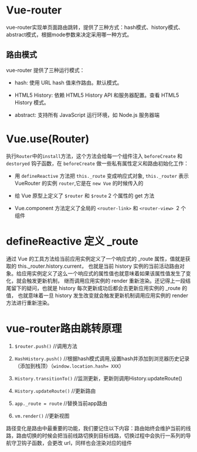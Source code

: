 # Vue-router

vue-router实现单页面路由跳转，提供了三种方式：hash模式、history模式、abstract模式，根据mode参数来决定采用哪一种方式。

## 路由模式

vue-router 提供了三种运行模式：

- hash: 使用 URL hash 值来作路由。默认模式。

- HTML5 History: 依赖 HTML5 History API 和服务器配置。查看 HTML5 History 模式。

- abstract: 支持所有 JavaScript 运行环境，如 Node.js 服务器端

# Vue.use(Router)

执行`Router`中的`install`方法，这个方法会给每一个组件注入 `beforeCreate` 和 `destoryed` 钩子函数，在 `beforeCreate` 做一些私有属性定义和路由初始化工作：

- 用 `defineReactive` 方法把 `this._route` 变成响应式对象, `this._router` 表示 VueRouter 的实例 `router`,它是在 `new Vue` 的时候传入的

- 给 Vue 原型上定义了 `$router` 和 `$route` 2 个属性的 get 方法

- Vue.component 方法定义了全局的 `<router-link>` 和 `<router-view> `2 个组件

# defineReactive 定义 _route

通过 Vue 的工具方法给当前应用实例定义了一个响应式的 _route 属性，值就是获取的 this._router.history.current，
也就是当前 history 实例的当前活动路由对象。给应用实例定义了这么一个响应式的属性值也就意味着如果该属性值发生了变化，就会触发更新机制，
继而调用应用实例的 render 重新渲染。还记得上一段结尾留下的疑问，也就是 history 每次更新成功后都会去更新应用实例的 _route 的值，
也就意味着一旦 history 发生改变就会触发更新机制调用应用实例的 render 方法进行重新渲染。

# vue-router路由跳转原理

1. `$router.push()` //调用方法

2. `HashHistory.push()` //根据hash模式调用,设置hash并添加到浏览器历史记录（添加到栈顶）（`window.location.hash= XXX`）

3. `History.transitionTo()` //监测更新，更新则调用History.updateRoute()

4. `History.updateRoute()` //更新路由

5. `app._route = route` //替换当前app路由

6. `vm.render()` //更新视图

路径变化是路由中最重要的功能，我们要记住以下内容：路由始终会维护当前的线路，路由切换的时候会把当前线路切换到目标线路，切换过程中会执行一系列的导航守卫钩子函数，会更改 url，同样也会渲染对应的组件
